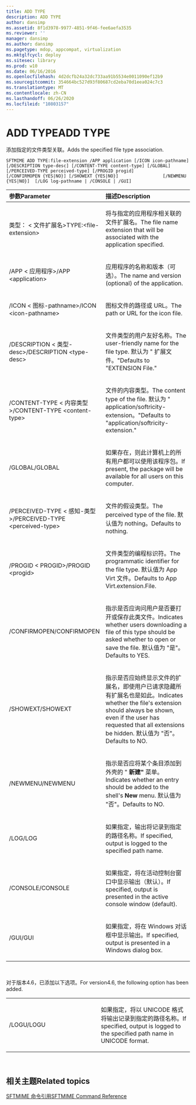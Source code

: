 ```yaml
---
title: ADD TYPE
description: ADD TYPE
author: dansimp
ms.assetid: 8f1d3978-9977-4851-9f46-fee6aefa3535
ms.reviewer: ''
manager: dansimp
ms.author: dansimp
ms.pagetype: mdop, appcompat, virtualization
ms.mktglfcycl: deploy
ms.sitesec: library
ms.prod: w10
ms.date: 06/16/2016
ms.openlocfilehash: 4d2dcfb24a32dc733aa91b5534e0011090ef12b9
ms.sourcegitcommit: 354664bc527d93f80687cd2eba70d1eea024c7c3
ms.translationtype: MT
ms.contentlocale: zh-CN
ms.lasthandoff: 06/26/2020
ms.locfileid: "10803157"
---
```

# <span data-ttu-id="82d13-103">ADD TYPE</span><span class="sxs-lookup"><span data-stu-id="82d13-103">ADD TYPE</span></span>


<span data-ttu-id="82d13-104">添加指定的文件类型关联。</span><span class="sxs-lookup"><span data-stu-id="82d13-104">Adds the specified file type association.</span></span>

`SFTMIME ADD TYPE:file-extension /APP application [/ICON icon-pathname]                 [/DESCRIPTION type-desc] [/CONTENT-TYPE content-type] [/GLOBAL]                 [/PERCEIVED-TYPE perceived-type] [/PROGID progid]                 [/CONFIRMOPEN {YES|NO}] [/SHOWEXT {YES|NO}]                 [/NEWMENU {YES|NO}]  [/LOG log-pathname | /CONSOLE | /GUI]`

<table>
<colgroup>
<col width="50%" />
<col width="50%" />
</colgroup>
<thead>
<tr class="header">
<th align="left"><span data-ttu-id="82d13-105">参数</span><span class="sxs-lookup"><span data-stu-id="82d13-105">Parameter</span></span></th>
<th align="left"><span data-ttu-id="82d13-106">描述</span><span class="sxs-lookup"><span data-stu-id="82d13-106">Description</span></span></th>
</tr>
</thead>
<tbody>
<tr class="odd">
<td align="left"><p><span data-ttu-id="82d13-107">类型： &lt; 文件扩展名&gt;</span><span class="sxs-lookup"><span data-stu-id="82d13-107">TYPE:&lt;file-extension&gt;</span></span></p></td>
<td align="left"><p><span data-ttu-id="82d13-108">将与指定的应用程序相关联的文件扩展名。</span><span class="sxs-lookup"><span data-stu-id="82d13-108">The file name extension that will be associated with the application specified.</span></span></p></td>
</tr>
<tr class="even">
<td align="left"><p><span data-ttu-id="82d13-109">/APP &lt; 应用程序&gt;</span><span class="sxs-lookup"><span data-stu-id="82d13-109">/APP &lt;application&gt;</span></span></p></td>
<td align="left"><p><span data-ttu-id="82d13-110">应用程序的名称和版本（可选）。</span><span class="sxs-lookup"><span data-stu-id="82d13-110">The name and version (optional) of the application.</span></span></p></td>
</tr>
<tr class="odd">
<td align="left"><p><span data-ttu-id="82d13-111">/ICON &lt; 图标-pathname&gt;</span><span class="sxs-lookup"><span data-stu-id="82d13-111">/ICON &lt;icon-pathname&gt;</span></span></p></td>
<td align="left"><p><span data-ttu-id="82d13-112">图标文件的路径或 URL。</span><span class="sxs-lookup"><span data-stu-id="82d13-112">The path or URL for the icon file.</span></span></p></td>
</tr>
<tr class="even">
<td align="left"><p><span data-ttu-id="82d13-113">/DESCRIPTION &lt; 类型-desc&gt;</span><span class="sxs-lookup"><span data-stu-id="82d13-113">/DESCRIPTION &lt;type-desc&gt;</span></span></p></td>
<td align="left"><p><span data-ttu-id="82d13-114">文件类型的用户友好名称。</span><span class="sxs-lookup"><span data-stu-id="82d13-114">The user-friendly name for the file type.</span></span> <span data-ttu-id="82d13-115">默认为 &quot; 扩展文件。&quot;</span><span class="sxs-lookup"><span data-stu-id="82d13-115">Defaults to &quot;EXTENSION File.&quot;</span></span></p></td>
</tr>
<tr class="odd">
<td align="left"><p><span data-ttu-id="82d13-116">/CONTENT-TYPE &lt; 内容类型&gt;</span><span class="sxs-lookup"><span data-stu-id="82d13-116">/CONTENT-TYPE &lt;content-type&gt;</span></span></p></td>
<td align="left"><p><span data-ttu-id="82d13-117">文件的内容类型。</span><span class="sxs-lookup"><span data-stu-id="82d13-117">The content type of the file.</span></span> <span data-ttu-id="82d13-118">默认为 &quot; application/softricity-extension。&quot;</span><span class="sxs-lookup"><span data-stu-id="82d13-118">Defaults to &quot;application/softricity-extension.&quot;</span></span></p></td>
</tr>
<tr class="even">
<td align="left"><p><span data-ttu-id="82d13-119">/GLOBAL</span><span class="sxs-lookup"><span data-stu-id="82d13-119">/GLOBAL</span></span></p></td>
<td align="left"><p><span data-ttu-id="82d13-120">如果存在，则此计算机上的所有用户都可以使用该程序包。</span><span class="sxs-lookup"><span data-stu-id="82d13-120">If present, the package will be available for all users on this computer.</span></span></p></td>
</tr>
<tr class="odd">
<td align="left"><p><span data-ttu-id="82d13-121">/PERCEIVED-TYPE &lt; 感知-类型&gt;</span><span class="sxs-lookup"><span data-stu-id="82d13-121">/PERCEIVED-TYPE &lt;perceived-type&gt;</span></span></p></td>
<td align="left"><p><span data-ttu-id="82d13-122">文件的假设类型。</span><span class="sxs-lookup"><span data-stu-id="82d13-122">The perceived type of the file.</span></span> <span data-ttu-id="82d13-123">默认值为 nothing。</span><span class="sxs-lookup"><span data-stu-id="82d13-123">Defaults to nothing.</span></span></p></td>
</tr>
<tr class="even">
<td align="left"><p><span data-ttu-id="82d13-124">/PROGID &lt; PROGID&gt;</span><span class="sxs-lookup"><span data-stu-id="82d13-124">/PROGID &lt;progid&gt;</span></span></p></td>
<td align="left"><p><span data-ttu-id="82d13-125">文件类型的编程标识符。</span><span class="sxs-lookup"><span data-stu-id="82d13-125">The programmatic identifier for the file type.</span></span> <span data-ttu-id="82d13-126">默认值为 App Virt 文件。</span><span class="sxs-lookup"><span data-stu-id="82d13-126">Defaults to App Virt.extension.File.</span></span></p></td>
</tr>
<tr class="odd">
<td align="left"><p><span data-ttu-id="82d13-127">/CONFIRMOPEN</span><span class="sxs-lookup"><span data-stu-id="82d13-127">/CONFIRMOPEN</span></span></p></td>
<td align="left"><p><span data-ttu-id="82d13-128">指示是否应询问用户是否要打开或保存此类文件。</span><span class="sxs-lookup"><span data-stu-id="82d13-128">Indicates whether users downloading a file of this type should be asked whether to open or save the file.</span></span> <span data-ttu-id="82d13-129">默认值为 "是"。</span><span class="sxs-lookup"><span data-stu-id="82d13-129">Defaults to YES.</span></span></p></td>
</tr>
<tr class="even">
<td align="left"><p><span data-ttu-id="82d13-130">/SHOWEXT</span><span class="sxs-lookup"><span data-stu-id="82d13-130">/SHOWEXT</span></span></p></td>
<td align="left"><p><span data-ttu-id="82d13-131">指示是否应始终显示文件的扩展名，即使用户已请求隐藏所有扩展名也是如此。</span><span class="sxs-lookup"><span data-stu-id="82d13-131">Indicates whether the file's extension should always be shown, even if the user has requested that all extensions be hidden.</span></span> <span data-ttu-id="82d13-132">默认值为 "否"。</span><span class="sxs-lookup"><span data-stu-id="82d13-132">Defaults to NO.</span></span></p></td>
</tr>
<tr class="odd">
<td align="left"><p><span data-ttu-id="82d13-133">/NEWMENU</span><span class="sxs-lookup"><span data-stu-id="82d13-133">/NEWMENU</span></span></p></td>
<td align="left"><p><span data-ttu-id="82d13-134">指示是否应将某个条目添加到外壳的 " <strong> 新建" </strong> 菜单。</span><span class="sxs-lookup"><span data-stu-id="82d13-134">Indicates whether an entry should be added to the shell's <strong>New</strong> menu.</span></span> <span data-ttu-id="82d13-135">默认值为 "否"。</span><span class="sxs-lookup"><span data-stu-id="82d13-135">Defaults to NO.</span></span></p></td>
</tr>
<tr class="even">
<td align="left"><p><span data-ttu-id="82d13-136">/LOG</span><span class="sxs-lookup"><span data-stu-id="82d13-136">/LOG</span></span></p></td>
<td align="left"><p><span data-ttu-id="82d13-137">如果指定，输出将记录到指定的路径名称。</span><span class="sxs-lookup"><span data-stu-id="82d13-137">If specified, output is logged to the specified path name.</span></span></p></td>
</tr>
<tr class="odd">
<td align="left"><p><span data-ttu-id="82d13-138">/CONSOLE</span><span class="sxs-lookup"><span data-stu-id="82d13-138">/CONSOLE</span></span></p></td>
<td align="left"><p><span data-ttu-id="82d13-139">如果指定，将在活动控制台窗口中显示输出（默认）。</span><span class="sxs-lookup"><span data-stu-id="82d13-139">If specified, output is presented in the active console window (default).</span></span></p></td>
</tr>
<tr class="even">
<td align="left"><p><span data-ttu-id="82d13-140">/GUI</span><span class="sxs-lookup"><span data-stu-id="82d13-140">/GUI</span></span></p></td>
<td align="left"><p><span data-ttu-id="82d13-141">如果指定，将在 Windows 对话框中显示输出。</span><span class="sxs-lookup"><span data-stu-id="82d13-141">If specified, output is presented in a Windows dialog box.</span></span></p></td>
</tr>
</tbody>
</table>

 

<span data-ttu-id="82d13-142">对于版本4.6，已添加以下选项。</span><span class="sxs-lookup"><span data-stu-id="82d13-142">For version4.6, the following option has been added.</span></span>

<table>
<colgroup>
<col width="50%" />
<col width="50%" />
</colgroup>
<tbody>
<tr class="odd">
<td align="left"><p><span data-ttu-id="82d13-143">/LOGU</span><span class="sxs-lookup"><span data-stu-id="82d13-143">/LOGU</span></span></p></td>
<td align="left"><p><span data-ttu-id="82d13-144">如果指定，将以 UNICODE 格式将输出记录到指定的路径名称。</span><span class="sxs-lookup"><span data-stu-id="82d13-144">If specified, output is logged to the specified path name in UNICODE format.</span></span></p></td>
</tr>
</tbody>
</table>

 

## <span data-ttu-id="82d13-145">相关主题</span><span class="sxs-lookup"><span data-stu-id="82d13-145">Related topics</span></span>


[<span data-ttu-id="82d13-146">SFTMIME 命令引用</span><span class="sxs-lookup"><span data-stu-id="82d13-146">SFTMIME Command Reference</span></span>](sftmime--command-reference.md)

 

 





